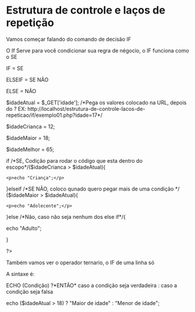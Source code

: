 <h1>Estrutura de controle e laços de repetição </h1>

<p>Vamos começar falando do comando de decisão IF</p>

<p>O If Serve para você condicionar sua regra de négocio, o IF funciona como o SE </p>

<p>IF = SE </p>
<p>ELSEIF = SE NÃO </p>
<p>ELSE = NÃO </p>

<p><?php</p>

<p>$idadeAtual = $_GET['idade']; /*Pega os valores colocado na URL, depois do ? 
                        EX: http://localhost/estrutura-de-controle-lacos-de-repeticao/if/exemplo01.php?idade=17*/</p>

<p>$idadeCrianca = 12;</p>
<p>$idadeMaior = 18;</p>
<p>$idadeMelhor = 65;</p>


<p>if /*SE, Codição para rodar o código que esta dentro do escopo*/($idadeCrianca > $idadeAtual){</p>

    <p>echo "Criança";</p>

<p>}elseif /*SE NÃO, coloco qunado quero pegar mais de uma condição */ ($idadeMaior > $idadeAtual){</p>

    <p>echo "Adolecente";</p>

<p>}else /*Não, caso não seja nenhum dos else if*/{</p>

   <p> echo "Adulto";</p>

<p> }</p>


<p>?></p>

<p>Também vamos ver o operador ternario, o IF de uma linha só<p>

<p>A sintaxe é:</p>
<p>ECHO (Condição) ?*ENTÃO* caso a condição seja verdadeira : caso a condição seja falsa </p>

<p>echo ($idadeAtual > 18) ? "Maior de idade" : "Menor de idade";